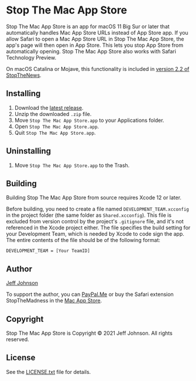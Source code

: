# Stop The Mac App Store

Stop The Mac App Store is an app for macOS 11 Big Sur or later that automatically handles Mac App Store URLs instead of App Store app. If you allow Safari to open a Mac App Store URL in Stop The Mac App Store, the app's page will then open in App Store. This lets you stop App Store from automatically opening. Stop The Mac App Store also works with Safari Technology Preview.

On macOS Catalina or Mojave, this functionality is included in [version 2.2 of StopTheNews](https://github.com/lapcat/StopTheNews/releases/tag/v2.2).

## Installing

1. Download the [latest release](https://github.com/lapcat/StopTheMacAppStore/releases/latest).
2. Unzip the downloaded `.zip` file.
3. Move `Stop The Mac App Store.app` to your Applications folder.
4. Open `Stop The Mac App Store.app`.
5. Quit `Stop The Mac App Store.app`.

## Uninstalling

1. Move `Stop The Mac App Store.app` to the Trash.

## Building

Building Stop The Mac App Store from source requires Xcode 12 or later.

Before building, you need to create a file named `DEVELOPMENT_TEAM.xcconfig` in the project folder (the same folder as `Shared.xcconfig`). This file is excluded from version control by the project's `.gitignore` file, and it's not referenced in the Xcode project either. The file specifies the build setting for your Development Team, which is needed by Xcode to code sign the app. The entire contents of the file should be of the following format:
```
DEVELOPMENT_TEAM = [Your TeamID]
```

## Author

[Jeff Johnson](https://lapcatsoftware.com/)

To support the author, you can [PayPal.Me](https://www.paypal.me/JeffJohnsonWI) or buy the Safari extension StopTheMadness in the [Mac App Store](https://apps.apple.com/app/stopthemadness/id1376402589?mt=12).

## Copyright

Stop The Mac App Store is Copyright © 2021 Jeff Johnson. All rights reserved.

## License

See the [LICENSE.txt](LICENSE.txt) file for details.

